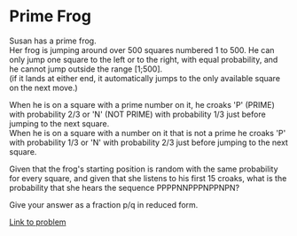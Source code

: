# Prime Frog

<p>Susan has a prime frog.<br />
Her frog is jumping around over 500 squares numbered 1 to 500.
He can only jump one square to the left or to the right, with equal probability, and he cannot jump outside the range [1;500].<br />(if it lands at either end, it automatically jumps to the only available square on the next move.)
</p>
<p>
When he is on a square with a prime number on it, he croaks 'P' (PRIME) with probability 2/3 or 'N' (NOT PRIME) with probability 1/3 just before jumping to the next square.<br />
When he is on a square with a number on it that is not a prime he croaks 'P' with probability 1/3 or 'N' with probability 2/3 just before jumping to the next square.
</p>
<p>
Given that the frog's starting position is random with the same probability for every square, and given that she listens to his first 15 croaks, what is the probability that she hears the sequence PPPPNNPPPNPPNPN?
</p>
Give your answer as a fraction p/q in reduced form.


[Link to problem](https://projecteuler.net/problem=329)
